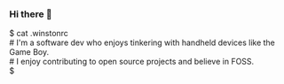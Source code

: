 ### Hi there 👾

$ cat .winstonrc   
\# I'm a software dev who enjoys tinkering with handheld devices like the Game Boy.  
\# I enjoy contributing to open source projects and believe in FOSS.  
$ 

<!--

Here are some ideas to get you started:

- 🔭 I’m currently working on ...
- 🌱 I’m currently learning ...
- 👯 I’m looking to collaborate on ...
- 🤔 I’m looking for help with ...
- 💬 Ask me about ...
- 📫 How to reach me: ...
- 😄 Pronouns: ...
- ⚡ Fun fact: ...
-->
